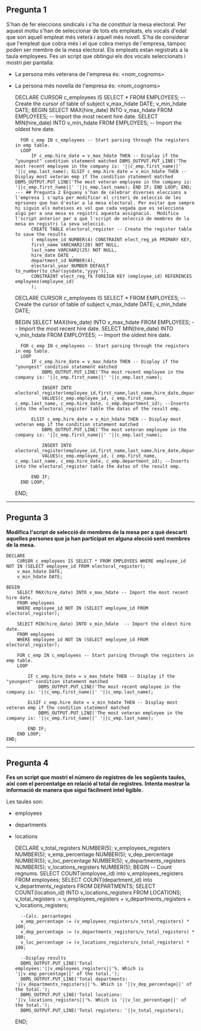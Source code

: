 ## Pregunta 1
S'han de fer eleccions sindicals i s'ha de constituir la mesa electoral. Per aquest motiu s'han de seleccionar de tots els empleats, els vocals d'edat que son aquell empleat més veterà i aquell més novell. S'ha de considerar que l'empleat que cobra més i el que cobra menys de l'empresa, tampoc poden ser membre de la mesa electoral.
Els empleats estan registrats a la taula employees.
Fes un script que obtingui els dos vocals seleccionats i mostri per pantalla:

- La persona més veterana de l'empresa és:  <nom_cognoms>

- La persona més novella de l'empresa és:  <nom_cognoms>

    DECLARE
        CURSOR c_employees IS SELECT * FROM EMPLOYEES; -- Create the cursor of table of subject
        v_max_hdate DATE;
        v_min_hdate DATE;
    BEGIN
        SELECT MAX(hire_date) INTO v_max_hdate FROM EMPLOYEES; -- Import the most recent hire date.
        SELECT MIN(hire_date) INTO v_min_hdate FROM EMPLOYEES; -- Import the oldest hire date.

        FOR c_emp IN c_employees -- Start parsing through the registers in emp table.
        LOOP
            IF c_emp.hire_date = v_max_hdate THEN -- Display if the "youngest" condition statement matched DBMS_OUTPUT.PUT_LINE('The most recent employee in the company is: '||c_emp.first_name||' '||c_emp.last_name); ELSIF c_emp.hire_date = v_min_hdate THEN -- Display most veteran emp if the condition statement matched DBMS_OUTPUT.PUT_LINE('The most veteran employee in the company is: '||c_emp.first_name||' '||c_emp.last_name); END IF; END LOOP; END; --- ## Pregunta 2 Enguany s'han de celebrar diverses eleccions a l'empresa i s'opta per modificar el criteri de selecció de les eprsones que han d'estar a la mesa electoral. Per evitar que sempre hi siguin els mateixos es vol que cada vegada que es selecciona algú per a una mesa es registri aquesta assignació.  Modifica l'script anterior per a què l'script de selecció de membres de la mesa en registri la seva selecció.  
            CREATE TABLE electoral_register -- Create the register table to save the results
            ( employee_id NUMBER(4) CONSTRAINT elect_reg_pk PRIMARY KEY,
            first_name VARCHAR2(20) NOT NULL,
            last_name VARCHAR2(25) NOT NULL,
            hire_date DATE ,
            department_id NUMBER(4),
            electoral_year NUMBER DEFAULT to_number(to_char(sysdate,'yyyy')),
            CONSTRAINT elect_reg_fk FOREIGN KEY (employee_id) REFERENCES employees(employee_id)
            );



    DECLARE CURSOR c_employees IS SELECT * FROM EMPLOYEES; -- Create the cursor of table of subject
        v_max_hdate DATE;
        v_min_hdate DATE;

    BEGIN
        SELECT MAX(hire_date) INTO v_max_hdate FROM EMPLOYEES; -- Import the most recent hire date.
        SELECT MIN(hire_date) INTO v_min_hdate FROM EMPLOYEES; -- Import the oldest hire date.

        FOR c_emp IN c_employees -- Start parsing through the registers in emp table.
        LOOP
            IF c_emp.hire_date = v_max_hdate THEN -- Display if the "youngest" condition statement matched
                DBMS_OUTPUT.PUT_LINE('The most recent employee in the company is: '||c_emp.first_name||' '||c_emp.last_name);

                INSERT INTO electoral_register(employee_id,first_name,last_name,hire_date,department_id)
                VALUES(c_emp.employee_id, c_emp.first_name, c_emp.last_name, c_emp.hire_date, c_emp.department_id); --Inserts into the electoral_register table the datas of the result emp.

            ELSIF c_emp.hire_date = v_min_hdate THEN -- Display most veteran emp if the condition statement matched
                DBMS_OUTPUT.PUT_LINE('The most veteran employee in the company is: '||c_emp.first_name||' '||c_emp.last_name);

                INSERT INTO electoral_register(employee_id,first_name,last_name,hire_date,department_id)
                VALUES(c_emp.employee_id, c_emp.first_name, c_emp.last_name, c_emp.hire_date, c_emp.department_id); --Inserts into the electoral_register table the datas of the result emp.

            END IF;
        END LOOP;
    END;
---

## Pregunta 3

**Modifica l'script de selecció de membres de la mesa per a què descarti aquelles persones que ja han participat en alguna elecció sent membres de la mesa.**

    DECLARE
        CURSOR c_employees IS SELECT * FROM EMPLOYEES WHERE employee_id NOT IN (SELECT employee_id FROM electoral_register);
        v_max_hdate DATE;
        v_min_hdate DATE;

    BEGIN
        SELECT MAX(hire_date) INTO v_max_hdate -- Import the most recent hire date.
        FROM employees
        WHERE employee_id NOT IN (SELECT employee_id FROM electoral_register);

        SELECT MIN(hire_date) INTO v_min_hdate  -- Import the oldest hire date.
        FROM employees
        WHERE employee_id NOT IN (SELECT employee_id FROM electoral_register);

        FOR c_emp IN c_employees -- Start parsing through the registers in emp table.
        LOOP

            IF c_emp.hire_date = v_max_hdate THEN -- Display if the "youngest" condition statement matched
                DBMS_OUTPUT.PUT_LINE('The most recent employee in the company is: '||c_emp.first_name||' '||c_emp.last_name);

            ELSIF c_emp.hire_date = v_min_hdate THEN -- Display most veteran emp if the condition statement matched
                DBMS_OUTPUT.PUT_LINE('The most veteran employee in the company is: '||c_emp.first_name||' '||c_emp.last_name);

            END IF;
        END LOOP;
    END;

---

## Pregunta 4

**Fes un script que mostri el número de registres de les següents taules, així com el percentatge en relació al total de registres. Intenta mostrar la informació de manera que sigui fàcilment intel·ligible.**

Les taules son:

- employees

- departments

- locations


    DECLARE
        v_total_registers NUMBER(5);
        v_employees_registers NUMBER(5);
        v_emp_percentage NUMBER(5);
        v_dep_percentage NUMBER(5);
        v_loc_percentage NUMBER(5);
        v_departments_registers NUMBER(5);
        v_locations_registers NUMBER(5);
    BEGIN
        -- Count regnums.
        SELECT COUNT(employee_id) into v_employees_registers FROM employees;
        SELECT COUNT(department_id) into v_departments_registers FROM DEPARTMENTS;
        SELECT COUNT(location_id) INTO v_locations_registers FROM LOCATIONS;
        v_total_registers := v_employees_registers + v_departments_registers + v_locations_registers;

        --Calc. percanteges
        v_emp_percentage := (v_employees_registers/v_total_registers) * 100;
        v_dep_percentage := (v_departments_registers/v_total_registers) * 100;
        v_loc_percentage := (v_locations_registers/v_total_registers) * 100;

        --Display results
        DBMS_OUTPUT.PUT_LINE('Total employees:'||v_employees_registers||'%. Which is '||v_emp_percentage||' of the total.');
        DBMS_OUTPUT.PUT_LINE('Total departments: '||v_departments_registers||'%. Which is '||v_dep_percentage||' of the total.');
        DBMS_OUTPUT.PUT_LINE('Total locations: '||v_locations_registers||'%. Which is '||v_loc_percentage||' of the total.');
        DBMS_OUTPUT.PUT_LINE('Total registers: '||v_total_registers);
    END;
